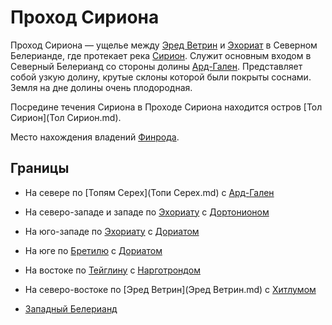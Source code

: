 # Проход Сириона

Проход Сириона — ущелье между [Эред Ветрин](Эред%20Ветрин.md) и
[Эхориат](Эхориат.md) в Северном Белерианде, где протекает река
[Сирион](Реки/Сирион.md). Служит основным входом в Северный Белерианд со стороны
долины [Ард-Гален](Ард-Гален.md). Представляет собой узкую долину, крутые
склоны которой были покрыты соснами. Земля на дне долины очень плодородная.

Посредине течения Сириона в Проходе Сириона находится остров
[Тол Сирион](Тол Сирион.md).

Место нахождения владений [Финрода](Личности/Финрод.md).

## Границы

*   На севере по [Топям Серех](Топи Серех.md) с [Ард-Гален](Ард-Гален.md)
*   На северо-западе и западе по [Эхориату](Эхориат.md) с [Дортонионом](Дортонион.md)
*   На юго-западе по [Эхориату](Эхориат.md) с [Дориатом](Дориат.md)
*   На юге по [Бретилю](Бретиль.md) с [Дориатом](Дориат.md)
*   На востоке по [Тейглину](Реки/Тейглин.md) с [Нарготрондом](Нарготронд.md)
*   На северо-востоке по [Эред Ветрин](Эред Ветрин.md) с [Хитлумом](Хитлум.md)


*   [Западный Белерианд](Западный%20Белерианд.md)
